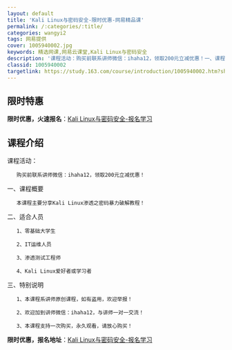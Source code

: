 ```yaml
---
layout: default
title: 'Kali Linux与密码安全-限时优惠-网易精品课'
permalink: /:categories/:title/
categories: wangyi2
tags: 网易提供
cover: 1005940002.jpg
keywords: 精选网课,网易云课堂,Kali Linux与密码安全
description: '课程活动：购买前联系讲师微信：ihaha12，领取200元立减优惠！一、课程概要本课程主要分享KaliLinux渗透之密'
classid: 1005940002
targetlink: https://study.163.com/course/introduction/1005940002.htm?share=1&shareId=1025206652&utm_campaign=share&utm_medium=iphoneShare&utm_source=&utm_u=1025206652
---
```


## 限时特惠

**限时优惠，火速报名**：[Kali Linux与密码安全-报名学习](https://study.163.com/course/introduction/1005940002.htm?share=1&shareId=1025206652&utm_campaign=share&utm_medium=iphoneShare&utm_source=&utm_u=1025206652)

## 课程介绍

课程活动：

       购买前联系讲师微信：ihaha12，领取200元立减优惠！

一、课程概要

       本课程主要分享Kali Linux渗透之密码暴力破解教程！

二、适合人员

       1、零基础大学生

       2、IT运维人员

       3、渗透测试工程师

       4、Kali Linux爱好者或学习者

三、特别说明

       1、本课程系讲师原创课程，如有盗用，欢迎举报！

       2、欢迎加到讲师微信：ihaha12，与讲师一对一交流！

       3、本课程支持一次购买，永久观看，请放心购买！

**限时优惠，报名地址**：[Kali Linux与密码安全-报名学习](https://study.163.com/course/introduction/1005940002.htm?share=1&shareId=1025206652&utm_campaign=share&utm_medium=iphoneShare&utm_source=&utm_u=1025206652)

